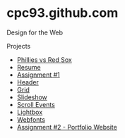 # cpc93.github.com

Design for the Web

Projects
* [Phillies vs Red Sox](http://cpc93.github.io/Phillies "Phillies vs Red Sox")
* [Resume](http://cpc93.github.io/resume "Resume") 
* [Assignment #1](http://cpc93.github.io/Assignment1 "Assignment #1") 
* [Header](http://cpc93.github.io/header "Header") 
* [Grid](http://cpc93.github.io/grid "Grid") 
* [Slideshow](http://cpc93.github.io/slideshow "Slideshow") 
* [Scroll Events](http://cpc93.github.io/scrolling "Scroll Events") 
* [Lightbox](http://cpc93.github.io/lightbox "Lightbox")
* [Webfonts](http://cpc93.github.io/web-fonts "Webfonts")
* [Assignment #2 - Portfolio Website](http://cpc93.github.io/assignment2 "Assignment #2")  
